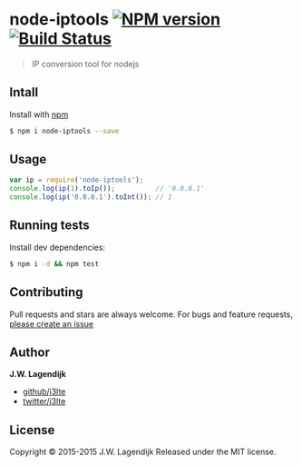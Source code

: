 # node-iptools [![NPM version](https://badge.fury.io/js/node-iptools.svg)](http://badge.fury.io/js/node-iptools)[![Build Status](https://travis-ci.org/j3lte/node-iptools.svg?branch=master)](https://travis-ci.org/j3lte/node-iptools)

> IP conversion tool for nodejs

## Intall

Install with [npm](https://www.npmjs.com/)

```sh
$ npm i node-iptools --save
```

## Usage

```js
var ip = require('node-iptools');
console.log(ip(1).toIp());          // '0.0.0.1'
console.log(ip('0.0.0.1').toInt()); // 1
```

## Running tests

Install dev dependencies:

```sh
$ npm i -d && npm test
```

## Contributing

Pull requests and stars are always welcome. For bugs and feature requests, [please create an issue](https://github.com/j3lte/node-iptools/issues/new)

## Author

**J.W. Lagendijk**

+ [github/j3lte](https://github.com/j3lte)
+ [twitter/j3lte](http://twitter.com/j3lte)

## License

Copyright © 2015-2015 J.W. Lagendijk
Released under the MIT license.